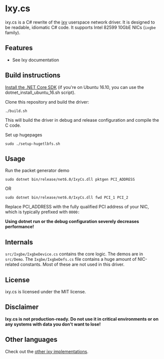 # Ixy.cs

ixy.cs is a C# rewrite of the [ixy](https://github.com/emmericp/ixy) userspace network driver.
It is designed to be readable, idiomatic C# code.
It supports Intel 82599 10GbE NICs (`ixgbe` family).

## Features

* See Ixy documentation

## Build instructions

[Install the .NET Core SDK](https://www.microsoft.com/net/download/linux-package-manager/ubuntu16-04/sdk-current) (if you're on Ubuntu 16.10, you can use the dotnet_install_ubuntu_16.sh script).

Clone this repository and build the driver:


    ./build.sh


This will build the driver in debug and release configuration and compile the C code.

Set up hugepages

    sudo ./setup-hugetlbfs.sh

## Usage

Run the packet generator demo


    sudo dotnet bin/release/net6.0/IxyCs.dll pktgen PCI_ADDRESS

OR

    sudo dotnet bin/release/net6.0/IxyCs.dll fwd PCI_1 PCI_2



Replace PCI_ADDRESS with the fully qualified PCI address of your NIC, which is typically prefixed with `0000:`

**Using dotnet run or the debug configuration severely decreases performance!**

## Internals

`src/Ixgbe/IxgbeDevice.cs` contains the core logic. The demos are in `src/Demo`. The `Ixgbe/IxgbeDefs.cs` file contains a huge amount of NIC-related constants. Most of these are not used in this driver.

## License

ixy.cs is licensed under the MIT license.

## Disclaimer

**Ixy.cs is not production-ready. Do not use it in critical environments or on any systems with data you don't want to lose!**

## Other languages

Check out the [other ixy implementations](https://github.com/ixy-languages).
